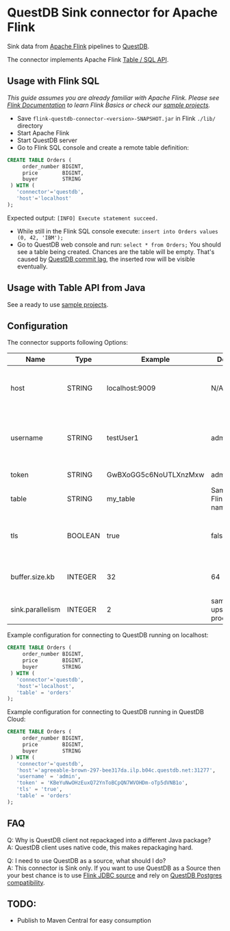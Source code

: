 # QuestDB Sink connector for Apache Flink
Sink data from [Apache Flink](https://flink.apache.org/) pipelines to [QuestDB](https://questdb.io/). 

The connector implements Apache Flink [Table / SQL API](https://nightlies.apache.org/flink/flink-docs-release-1.15/docs/connectors/table/overview/). 

## Usage with Flink SQL
_This guide assumes you are already familiar with Apache Flink. Please see [Flink Documentation](https://nightlies.apache.org/flink/flink-docs-release-1.15//docs/try-flink/local_installation/) to learn Flink Basics or check our [sample projects](samples)._
 * Save `flink-questdb-connector-<version>-SNAPSHOT.jar` in Flink `./lib/` directory
 * Start Apache Flink
 * Start QuestDB server
 * Go to Flink SQL console and create a remote table definition:
```sql
CREATE TABLE Orders (
     order_number BIGINT,
     price        BIGINT,
     buyer        STRING
 ) WITH (
   'connector'='questdb',
   'host'='localhost'
);
```
Expected output: `[INFO] Execute statement succeed.` 
 * While still in the Flink SQL console execute: `insert into Orders values (0, 42, 'IBM');`
 * Go to QuestDB web console and run: `select * from Orders;` You should see a table being created. Chances are the table will be empty. That's caused by [QuestDB commit lag](https://questdb.io/docs/guides/out-of-order-commit-lag), the inserted row will be visible eventually. 

## Usage with Table API from Java
See a ready to use [sample projects](samples/).

## Configuration
The connector supports following Options:

| Name             | Type    | Example               | Default                     | Meaning                                                                   |
|------------------|---------|-----------------------|-----------------------------|---------------------------------------------------------------------------|
| host             | STRING  | localhost:9009        | N/A                         | Host and port where QuestDB server is running                             |
| username         | STRING  | testUser1             | admin                       | Username for authentication. The default is used when also `token` is set |
| token            | STRING  | GwBXoGG5c6NoUTLXnzMxw | admin                       | Token for authentication                                                  |
| table            | STRING  | my_table              | Same as Flink table name    | Target table in QuestDB                                                   |
| tls              | BOOLEAN | true                  | false                       | Whether to use TLS/SSL for connecting to QuestDB server                   | 
| buffer.size.kb   | INTEGER | 32                    | 64                          | Size of the QuestDB client send buffer                                    |
| sink.parallelism | INTEGER | 2                     | same as upstream processors | QuestDB Sink Parallelism                                                  |

Example configuration for connecting to QuestDB running on localhost:
```sql
CREATE TABLE Orders (
     order_number BIGINT,
     price        BIGINT,
     buyer        STRING
 ) WITH (
   'connector'='questdb',
   'host'='localhost',
   'table' = 'orders'
);
```

Example configuration for connecting to QuestDB running in QuestDB Cloud:
```sql
CREATE TABLE Orders (
     order_number BIGINT,
     price        BIGINT,
     buyer        STRING
 ) WITH (
   'connector'='questdb',
   'host'='agreeable-brown-297-bee317da.ilp.b04c.questdb.net:31277',
   'username' = 'admin',
   'token' = 'KBeYuNwOHzEuxQ72YnToBCpQN7WVOHDm-oTp5dVNB1o',
   'tls' = 'true',
   'table' = 'orders'
);
```

## FAQ
Q: Why is QuestDB client not repackaged into a different Java package?<br/>
A: QuestDB client uses native code, this makes repackaging hard.

Q: I need to use QuestDB as a source, what should I do?<br/>
A: This connector is Sink only. If you want to use QuestDB as a Source then your best chance is to use [Flink JDBC source](https://nightlies.apache.org/flink/flink-docs-release-1.15/docs/connectors/table/jdbc/) and rely on [QuestDB Postgres compatibility](https://questdb.io/docs/develop/query-data#postgresql-wire-protocol).

## TODO:
- Publish to Maven Central for easy consumption 